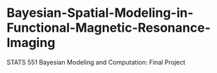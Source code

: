 # Bayesian-Spatial-Modeling-in-Functional-Magnetic-Resonance-Imaging
STATS 551 Bayesian Modeling and Computation: Final Project
